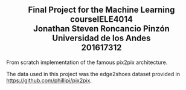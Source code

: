 <h2><center>Final Project for the Machine Learning courseIELE4014<br> Jonathan Steven Roncancio Pinzón <br>Universidad de los Andes <br>201617312 </center></h2>

From scratch implementation of the famous pix2pix architecture. 

The data used in this project was the edge2shoes dataset provided in https://github.com/phillipi/pix2pix. 

